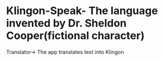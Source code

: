 # Klingon-Speak- The language invented by Dr. Sheldon Cooper(fictional character)
 Translator-> The app translates text into Klingon
